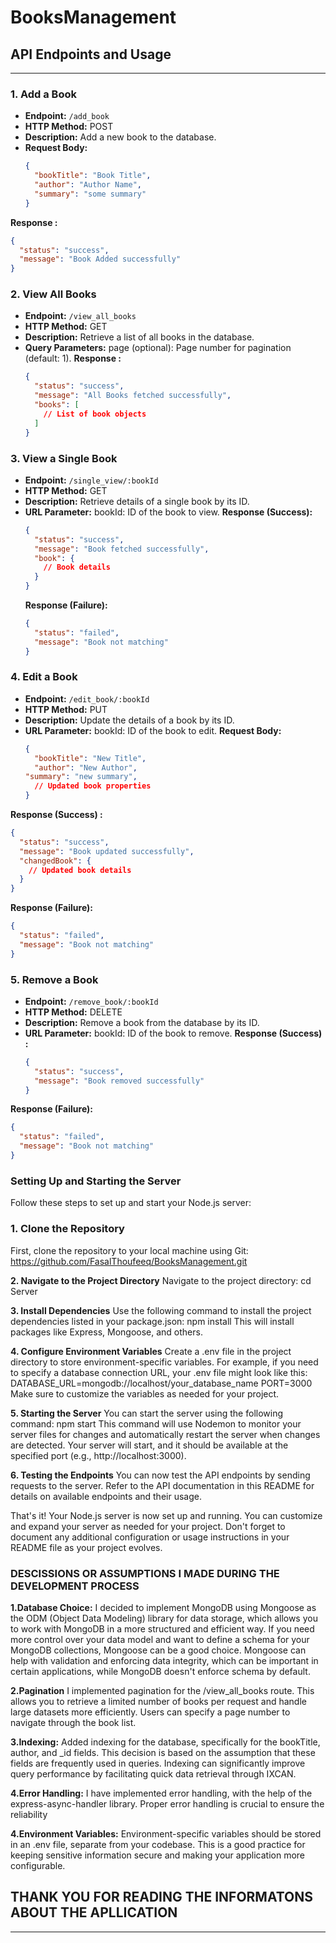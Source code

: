 ﻿# BooksManagement

## API Endpoints and Usage
-------------------------

### 1. Add a Book

- **Endpoint:** `/add_book`
- **HTTP Method:** POST
- **Description:** Add a new book to the database.
- **Request Body:**
  ```json
  {
    "bookTitle": "Book Title",
    "author": "Author Name",
    "summary": "some summary"
  }
  ```
**Response :**
  ```json
  {
    "status": "success",
    "message": "Book Added successfully"
  }
  ```



### 2. View All Books
- **Endpoint:** `/view_all_books`
- **HTTP Method:** GET
- **Description:** Retrieve a list of all books in the database.
- **Query Parameters:** page (optional): Page number for pagination (default: 1).
**Response :**
  ```json
  {
    "status": "success",
    "message": "All Books fetched successfully",
    "books": [
      // List of book objects
    ]
  }
  ```
 



### 3. View a Single Book
- **Endpoint:** `/single_view/:bookId`
- **HTTP Method:** GET
- **Description:** Retrieve details of a single book by its ID.
- **URL Parameter:** bookId: ID of the book to view.
**Response (Success):**
  ```json
  {
    "status": "success",
    "message": "Book fetched successfully",
    "book": {
      // Book details
    }
  }
  ```
  **Response (Failure):**
  ```json
  {
    "status": "failed",
    "message": "Book not matching"
  }
  ```


### 4. Edit a Book
- **Endpoint:** `/edit_book/:bookId`
- **HTTP Method:** PUT
- **Description:** Update the details of a book by its ID.
- **URL Parameter:** bookId: ID of the book to edit.
**Request Body:**
  ```json
  {
    "bookTitle": "New Title",
    "author": "New Author",
  "summary": "new summary",
    // Updated book properties
  }
  ```
**Response (Success) :**
  ```json
  {
    "status": "success",
    "message": "Book updated successfully",
    "changedBook": {
      // Updated book details
    }
  }
  ```

**Response (Failure):**
  ```json
  {
    "status": "failed",
    "message": "Book not matching"
  }
  ```



### 5. Remove a Book
- **Endpoint:** `/remove_book/:bookId`
- **HTTP Method:** DELETE
- **Description:** Remove a book from the database by its ID.
- **URL Parameter:** bookId: ID of the book to remove.
**Response (Success) :**
  ```json
  {
    "status": "success",
    "message": "Book removed successfully"
  }
  ```
**Response (Failure):**
  ```json
  {
    "status": "failed",
    "message": "Book not matching"
  }
  ```




### Setting Up and Starting the Server

Follow these steps to set up and start your Node.js server:

### 1. Clone the Repository
First, clone the repository to your local machine using Git:
https://github.com/FasalThoufeeq/BooksManagement.git

**2. Navigate to the Project Directory**
Navigate to the project directory:
cd Server

**3. Install Dependencies**
Use the following command to install the project dependencies listed in your package.json:
npm install
This will install packages like Express, Mongoose, and others.

**4. Configure Environment Variables**
Create a .env file in the project directory to store environment-specific variables. For example, if you need to specify a database connection URL, your .env file might look like this:
DATABASE_URL=mongodb://localhost/your_database_name
PORT=3000
Make sure to customize the variables as needed for your project.

**5. Starting the Server**
You can start the server using the following command:
npm start
This command will use Nodemon to monitor your server files for changes and automatically restart the server when changes are detected. Your server will start, and it should be available at the specified port (e.g., http://localhost:3000).

**6. Testing the Endpoints**
You can now test the API endpoints by sending requests to the server. Refer to the API documentation in this README for details on available endpoints and their usage.

That's it! Your Node.js server is now set up and running. You can customize and expand your server as needed for your project. Don't forget to document any additional configuration or usage instructions in your README file as your project evolves.



### DESCISSIONS OR ASSUMPTIONS I MADE DURING THE DEVELOPMENT PROCESS


**1.Database Choice:**
 I decided to implement MongoDB using Mongoose as the ODM (Object Data Modeling) library for data storage, which allows you to work with MongoDB in a more structured and efficient way.
 If you need more control over your data model and want to define a schema for your MongoDB collections, Mongoose can be a good choice. Mongoose can help with validation and enforcing data integrity, which can be important in certain applications, while MongoDB doesn't enforce schema by default.


**2.Pagination**
 I implemented pagination for the /view_all_books route. This allows you to retrieve a limited number of books per request and handle large datasets more efficiently. Users can specify a page number to navigate through the book list.

**3.Indexing:**
 Added indexing for the database, specifically for the bookTitle, author, and _id fields. This decision is based on the assumption that these fields are frequently used in queries. Indexing can significantly improve query performance by facilitating quick data retrieval through IXCAN.

**4.Error Handling:**
 I have implemented error handling, with the help of the express-async-handler library. Proper error handling is crucial to ensure the reliability
 
**4.Environment Variables:**
 Environment-specific variables should be stored in an .env file, separate from your codebase. This is a good practice for keeping sensitive information secure and making your application more configurable.



## THANK YOU FOR READING THE INFORMATONS ABOUT THE APLLICATION
**************************************************************

